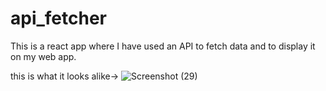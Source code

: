 # api_fetcher
This is a react app where I have used an API to fetch data and to display it on my web app. 


this is what it looks alike->
![Screenshot (29)](https://github.com/yuvisingh01/api_fetcher/assets/88438578/d4bb6fba-0b49-4f7a-85ef-2b24b65ceb83)
